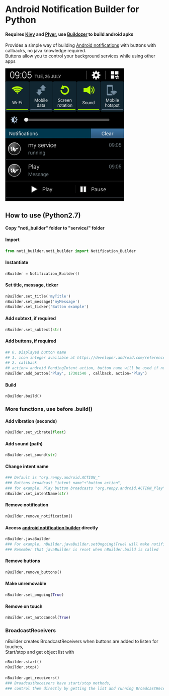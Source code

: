 # Android Notification Builder for Python
#### Requires [Kivy](https://kivy.org) and [Plyer](https://github.com/kivy/plyer), use [Buildozer](https://github.com/kivy/buildozer) to build android apks

Provides a simple way of building
[Android notifications](https://developer.android.com/guide/topics/ui/notifiers/notifications.html) 
with buttons with callbacks, no java knowledge required.     
Buttons allow you to control your background services while using other apps

![screenshot](https://raw.githubusercontent.com/Bakterija/android-notification-buttons/master/other/Screenshot.png "Screenshot on android 4.4 KitKat")

## How to use (Python2.7)

#### Copy "noti_builder" folder to "service/" folder

#### Import
```python
from noti_builder.noti_builder import Notification_Builder
```
#### Instantiate
```python
nBuilder = Notification_Builder()
```

#### Set title, message, ticker
```python
nBuilder.set_title('myTitle')
nBuilder.set_message('myMessage')
nBuilder.set_ticker('Button example')
```

#### Add subtext, if required
```python
nBuilder.set_subtext(str)
```

#### Add buttons, if required
```python
## 0. Displayed button name
## 1. icon integer available at https://developer.android.com/reference/android/R.drawable.html
## 2. callback
## action= android PendingIntent action, button name will be used if not provided
nBuilder.add_button('Play', 17301540 , callback, action='Play')
```

#### Build
```python
nBuilder.build()
```

### More functions, use before .build()

#### Add vibration (seconds)
```python
nBuilder.set_vibrate(float)
```

#### Add sound (path)
```python
nBuilder.set_sound(str)
```

#### Change intent name
```python
### Default is "org.renpy.android.ACTION_"
### Buttons broadcast "intent name"+"button action",
### for example, Play button broadcasts "org.renpy.android.ACTION_Play"
nBuilder.set_intentName(str)
```

#### Remove notification
```python
nBuilder.remove_notification()
```

#### Access [android notification builder](https://developer.android.com/reference/android/app/Notification.Builder.html) directly
```python
nBuilder.javaBuilder
### For example, nBuilder.javaBuilder.setOngoing(True) will make notification ongoing
### Remember that javaBuilder is reset when nBuilder.build is called
```

#### Remove buttons
```python
nBuilder.remove_buttons()
```

#### Make unremovable
```python
nBuilder.set_ongoing(True)
```

#### Remove on touch
```python
nBuilder.set_autocancel(True)
```

### BroadcastReceivers
nBuilder creates BroadcastReceivers when buttons are added to listen for touches,     
Start/stop and get object list with
```python
nBuilder.start()
nBuilder.stop()

nBuilder.get_receivers()
### BroadcastReceivers have start/stop methods,
### control them directly by getting the list and running BroadcastReceiver methods
```
